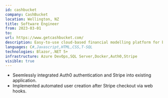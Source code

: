 ```yaml
---
id: cashbucket
company: CashBucket
location: Wellington, NZ
title: Software Engineer
from: 2023-03-01
to:
url: https://www.getcashbucket.com/
description: Easy-to-use cloud-based financial modelling platform for business owners and financial managers.
languages: C#,Javascript,HTML,CSS,T-SQL
technologies: Blazor,.NET 5+
infrastructure: Azure DevOps,SQL Server,Docker,Auth0,Stripe
visible: true
---
```


- Seemlessly integrated Auth0 authentication and Stripe into existing application.
- Implemented automated user creation after Stripe checkout via web hooks.
